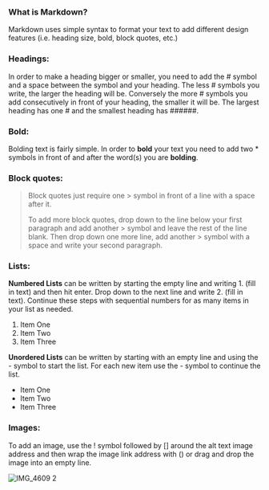 
### What is Markdown?
Markdown uses simple syntax to format your text to add different design features (i.e. heading size, bold, block quotes, etc.)

### Headings:
In order to make a heading bigger or smaller, you need to add the # symbol and a space between the symbol and your heading. The less # symbols you write, the larger the heading will be. Conversely the more # symbols you add consecutively in front of your heading, the smaller it will be. The largest heading has one # and the smallest heading has ######. 

### Bold:
Bolding text is fairly simple. In order to **bold** your text you need to add two * symbols in front of and after the word(s) you are **bolding**.

### Block quotes:
> Block quotes just require one > symbol in front of a line with a space after it. 
> 
> To add more block quotes, drop down to the line below your first paragraph and add another > symbol and leave the rest of the line blank. Then drop down one more line, add another > symbol with a space and write your second paragraph. 

### Lists:
**Numbered Lists** can be written by starting the empty line and writing 1. (fill in text) and then hit enter. Drop down to the next line and write 2. (fill in text). Continue these steps with sequential numbers for as many items in your list as needed. 
1. Item One
2. Item Two
3. Item Three

**Unordered Lists** can be written by starting with an empty line and using the - symbol to start the list. For each new item use the - symbol to continue the list. 
- Item One
- Item Two
- Item Three

### Images:
To add an image, use the ! symbol followed by [] around the alt text image address and then wrap the image link address with () or drag and drop the image into an empty line.

![IMG_4609 2](https://user-images.githubusercontent.com/95843485/169960182-d9f3248a-2d2e-4b64-8ca5-006b7b9708fb.jpg)
